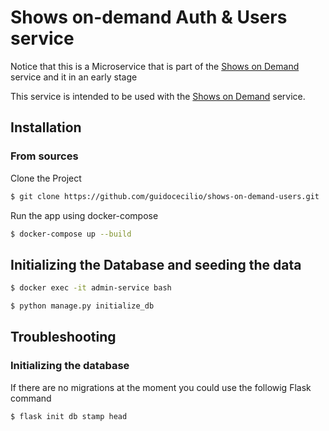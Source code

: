 # Shows on-demand Auth & Users service

Notice that this is a Microservice that is part of the [Shows on Demand](https://github.com/guidocecilio/shows-on-demand-main) service and it in an early stage

This service is intended to be used with the [Shows on Demand](https://github.com/guidocecilio/shows-on-demand-main) service.

## Installation

### From sources

Clone the Project
```bash
$ git clone https://github.com/guidocecilio/shows-on-demand-users.git
```

Run the app using docker-compose
```bash
$ docker-compose up --build
```

## Initializing the Database and seeding the data
```bash
$ docker exec -it admin-service bash
```
```bash
$ python manage.py initialize_db
```

## Troubleshooting

### Initializing the database
If there are no migrations at the moment you could use the followig Flask command
```bash
$ flask init db stamp head
``` 
